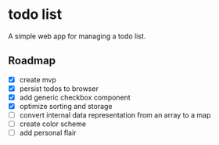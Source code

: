 # todo list

A simple web app for managing a todo list. 

## Roadmap

- [x] create mvp
- [x] persist todos to browser
- [x] add generic checkbox component
- [x] optimize sorting and storage 
- [ ] convert internal data representation from an array to a map
- [ ] create color scheme 
- [ ] add personal flair
